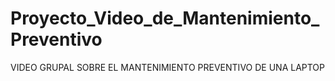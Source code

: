 # Proyecto_Video_de_Mantenimiento_Preventivo
VIDEO GRUPAL SOBRE EL MANTENIMIENTO PREVENTIVO DE UNA LAPTOP


